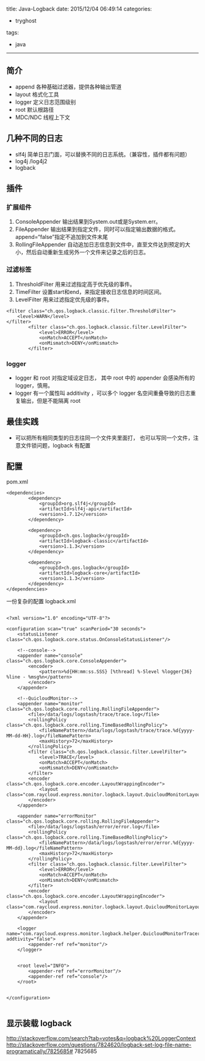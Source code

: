 title: Java-Logback
date: 2015/12/04 06:49:14
categories:
 - tryghost

tags:
 - java 



---

## 简介
 * append 各种基础过滤器，提供各种输出管道
 * layout 格式化工具
 * logger 定义日志范围级别
 * root   默认根路径
 * MDC/NDC 线程上下文
 
## 几种不同的日志
 * slf4j 简单日志门面，可以替换不同的日志系统。（兼容性，插件都有问题）
 * log4j /log4j2
 * logback 

## 插件
### 扩展组件

 1. ConsoleAppender  输出结果到System.out或是System.err。
 2. FileAppender  输出结果到指定文件，同时可以指定输出数据的格式。append=“false”指定不追加到文件末尾 
 3. RollingFileAppender  自动追加日志信息到文件中，直至文件达到预定的大小，然后自动重新生成另外一个文件来记录之后的日志。

### 过滤标签
 1. ThresholdFilter 用来过滤指定高于优先级的事件。
 2. TimeFilter 设置start和end，来指定接收日志信息的时间区间。
 3. LevelFilter  用来过滤指定优先级的事件。

```language-xml
<filter class="ch.qos.logback.classic.filter.ThresholdFilter">
    <level>WARN</level>
</filter>
        <filter class="ch.qos.logback.classic.filter.LevelFilter">
            <level>ERROR</level>
            <onMatch>ACCEPT</onMatch>
            <onMismatch>DENY</onMismatch>
        </filter>
```

### logger
 * logger 和 root 对指定域设定日志， 其中 root 中的 appender 会感染所有的 logger，慎用。
 * logger 有一个属性叫 additivity ，可以多个 logger 名空间重叠导致的日志重复输出，但是不能隔离 root

## 最佳实践
  * 可以把所有相同类型的日志往同一个文件夹里面打， 也可以写同一个文件，注意文件锁问题，logback 有配置

## 配置
pom.xml
```language-xml
<dependencies>
        <dependency>
            <groupId>org.slf4j</groupId>
            <artifactId>slf4j-api</artifactId>
            <version>1.7.12</version>
        </dependency>

        <dependency>
            <groupId>ch.qos.logback</groupId>
            <artifactId>logback-classic</artifactId>
            <version>1.1.3</version>
        </dependency>

        <dependency>
            <groupId>ch.qos.logback</groupId>
            <artifactId>logback-core</artifactId>
            <version>1.1.3</version>
        </dependency>
</dependencies>
```

一份复杂的配置
logback.xml
```language-xml

<?xml version="1.0" encoding="UTF-8"?>

<configuration scan="true" scanPeriod="30 seconds">
    <statusListener class="ch.qos.logback.core.status.OnConsoleStatusListener"/>

    <!--console-->
    <appender name="console" class="ch.qos.logback.core.ConsoleAppender">
        <encoder>
            <pattern>%d{HH:mm:ss.SSS} [%thread] %-5level %logger{36} %line - %msg%n</pattern>
        </encoder>
    </appender>

    <!--QuicloudMonitor-->
    <appender name="monitor" class="ch.qos.logback.core.rolling.RollingFileAppender">
        <file>/data/logs/logstash/trace/trace.log</file>
        <rollingPolicy class="ch.qos.logback.core.rolling.TimeBasedRollingPolicy">
            <fileNamePattern>/data/logs/logstash/trace/trace.%d{yyyy-MM-dd-HH}.log</fileNamePattern>
            <maxHistory>72</maxHistory>
        </rollingPolicy>
        <filter class="ch.qos.logback.classic.filter.LevelFilter">
            <level>TRACE</level>
            <onMatch>ACCEPT</onMatch>
            <onMismatch>DENY</onMismatch>
        </filter>
        <encoder class="ch.qos.logback.core.encoder.LayoutWrappingEncoder">
            <layout class="com.raycloud.express.monitor.logback.layout.QuicloudMonitorLayout"/>
        </encoder>
    </appender>

    <appender name="errorMonitor" class="ch.qos.logback.core.rolling.RollingFileAppender">
        <file>/data/logs/logstash/error/error.log</file>
        <rollingPolicy class="ch.qos.logback.core.rolling.TimeBasedRollingPolicy">
            <fileNamePattern>/data/logs/logstash/error/error.%d{yyyy-MM-dd}.log</fileNamePattern>
            <maxHistory>72</maxHistory>
        </rollingPolicy>
        <filter class="ch.qos.logback.classic.filter.LevelFilter">
            <level>ERROR</level>
            <onMatch>ACCEPT</onMatch>
            <onMismatch>DENY</onMismatch>
        </filter>
        <encoder class="ch.qos.logback.core.encoder.LayoutWrappingEncoder">
            <layout class="com.raycloud.express.monitor.logback.layout.QuicloudMonitorLayout"/>
        </encoder>
    </appender>
     
    <logger name="com.raycloud.express.monitor.logback.helper.QuicloudMonitorTracer" addtivity="false">
        <appender-ref ref="monitor"/>
    </logger>


    <root level="INFO">
        <appender-ref ref="errorMonitor"/>
        <appender-ref ref="console"/>
    </root>


</configuration>


```

## 显示装载 logback

http://stackoverflow.com/search?tab=votes&q=logback%20LoggerContext
http://stackoverflow.com/questions/7824620/logback-set-log-file-name-programatically/7825685# 7825685



